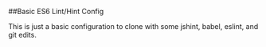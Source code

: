 ##Basic ES6 Lint/Hint Config

This is just a basic configuration to clone with some jshint, babel, eslint, and git edits.
